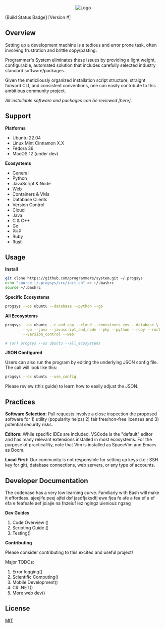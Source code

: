 <p align="center">
  <img src="https://raw.githubusercontent.com/programmers/system_qa/main/img/logo/logo.png" alt="Logo">
</p>

[Build Status Badge] [Version #]

## Overview

Setting up a development machine is a tedious and error prone task, often involving frustration and brittle copy/pasting.

Programmer's System eliminates these issues by providing a light weight, configurable, automated solution that includes carefully selected industry standard software/packages. 

Given the meticliously organized installation script structure, straight forward CLI, and consistent conventions, one can easily contribute to this ambitious community project.

_All installable software and packages can be reviewed [here]_.

## Support

**Platforms**
- Ubuntu 22.04
- Linux Mint Cinnamon X.X
- Fedora 36
- MacOS 12 (under dev)

**Ecosystems**
- General
- Python
- JavaScript & Node
- Web
- Containers & VMs
- Database Clients
- Version Control
- Cloud
- Java
- C & C++
- Go
- PHP
- Ruby
- Rust

## Usage

**Install**

```bash
git clone https://github.com/programmers/system.git ~/.progsys
echo "source ~/.progsys/src/init.sh" >> ~/.bashrc
source ~/.bashrc
```

**Specific Ecosystems**
```bash
progsys --os ubuntu --database --python --go
```

**All Ecosystems**

```bash
progsys --os ubuntu --c_and_cpp --cloud --containers_vms --database \
        --go --java --javascript_and_node --php --python --ruby --rust \
        --version_control --web

# (or) progsys --os ubuntu --all_ecosystems
```

**JSON Configured**

Users can also run the program by editing the underlying JSON config file. The call will look like this: 

```bash
progsys --os ubuntu --use_config
```

Please review (this guide) to learn how to easily adjust the JSON.

## Practices

**Software Selection:** Pull requests involve a close inspection the proposed software for 1) utility (popularity helps) 2) fair free/non-free licenses and 3) potential security risks.

**Editors:** While specific IDEs are included, VSCode is the "default" editor and has many relevant extensions installed in most ecosystems. For the purpose of practicalilty, note that Vim is installed as SpaceVim and Emacs as Doom.

**Local First:** Our community is not responsible for setting up keys (i.e.: SSH key for git), database connections, web servers, or any type of accounts.


## Developer Documentation

The codebase has a very low learning curve. Familiariy with Bash will make it effortless. ajeejife peej ajfei dsf jasdfjaksdfj ewe fjea fe afe a fea ef a ef efa e feafeafe aef joiajie na fnzeiuf iez ngingz uieniouz ngzeg


**Dev Guides**

1. Code Overview ()
2. Scripting Guide () 
3. Testing()


**Contributing**

Please consider contributing to this excited and useful project!

Major TODOs:

1. Error logging()
2. Scientific Computing()
3. Mobile Development()
4. C# .NET()
5. More web dev()


## License

[MIT](https://github.com/programmers/system_qa/blob/main/LICENSE)
